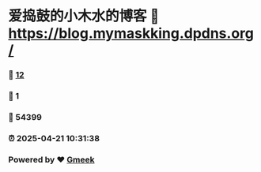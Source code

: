 # 爱捣鼓的小木水的博客 :link: https://blog.mymaskking.dpdns.org/ 
### :page_facing_up: [12](https://blog.mymaskking.dpdns.org//tag.html) 
### :speech_balloon: 1 
### :hibiscus: 54399 
### :alarm_clock: 2025-04-21 10:31:38 
### Powered by :heart: [Gmeek](https://github.com/Meekdai/Gmeek)
